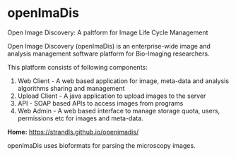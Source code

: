 # openImaDis 

Open Image Discovery: A paltform for Image Life Cycle Management

Open Image Discovery (openImaDis) is an enterprise-wide image and analysis management software platform for Bio-Imaging researchers.

This platform consists of following components:

1. Web Client - A web based application for image, meta-data and analysis algorithms sharing and management
2. Upload Client - A java application to upload images to the server
3. API - SOAP based APIs to access images from programs
4. Web Admin - A web based interface to manage storage quota, users, permissions etc for images and meta-data.

<b>Home:</b> https://strandls.github.io/openimadis/

openImaDis uses bioformats for parsing the microscopy images.
